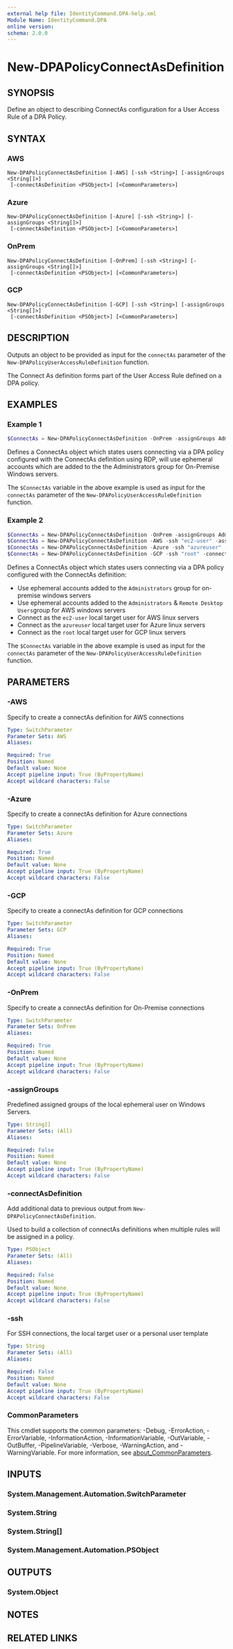 ```yaml
---
external help file: IdentityCommand.DPA-help.xml
Module Name: IdentityCommand.DPA
online version:
schema: 2.0.0
---
```


# New-DPAPolicyConnectAsDefinition

## SYNOPSIS
Define an object to describing ConnectAs configuration for a User Access Rule of a DPA Policy.

## SYNTAX

### AWS
```
New-DPAPolicyConnectAsDefinition [-AWS] [-ssh <String>] [-assignGroups <String[]>]
 [-connectAsDefinition <PSObject>] [<CommonParameters>]
```

### Azure
```
New-DPAPolicyConnectAsDefinition [-Azure] [-ssh <String>] [-assignGroups <String[]>]
 [-connectAsDefinition <PSObject>] [<CommonParameters>]
```

### OnPrem
```
New-DPAPolicyConnectAsDefinition [-OnPrem] [-ssh <String>] [-assignGroups <String[]>]
 [-connectAsDefinition <PSObject>] [<CommonParameters>]
```

### GCP
```
New-DPAPolicyConnectAsDefinition [-GCP] [-ssh <String>] [-assignGroups <String[]>]
 [-connectAsDefinition <PSObject>] [<CommonParameters>]
```

## DESCRIPTION
Outputs an object to be provided as input for the `connectAs` parameter of the `New-DPAPolicyUserAccessRuleDefinition` function.

The Connect As definition forms part of the User Access Rule defined on a DPA policy.

## EXAMPLES

### Example 1
```powershell
$ConnectAs = New-DPAPolicyConnectAsDefinition -OnPrem -assignGroups Administrators
```

Defines a ConnectAs object which states users connecting via a DPA policy configured with the ConnectAs definition using RDP, will use ephemeral accounts which are added to the the Administrators group for On-Premise Windows servers.

The `$ConnectAs` variable in the above example is used as input for the `connectAs` parameter of the `New-DPAPolicyUserAccessRuleDefinition` function.

### Example 2
```powershell
$ConnectAs = New-DPAPolicyConnectAsDefinition -OnPrem -assignGroups Administrators
$ConnectAs = New-DPAPolicyConnectAsDefinition -AWS -ssh "ec2-user" -assignGroups Administrators, "Remote Desktop Users" -connectAsDefinition $ConnectAs
$ConnectAs = New-DPAPolicyConnectAsDefinition -Azure -ssh "azureuser" -connectAsDefinition $ConnectAs
$ConnectAs = New-DPAPolicyConnectAsDefinition -GCP -ssh "root" -connectAsDefinition $ConnectAs
```

Defines a ConnectAs object which states users connecting via a DPA policy configured with the ConnectAs definition:
- Use ephemeral accounts added to the `Administrators` group for on-premise windows servers
- Use ephemeral accounts added to the `Administrators` & `Remote Desktop Users`group for AWS windows servers
- Connect as the `ec2-user` local target user for AWS linux servers
- Connect as the `azureuser` local target user for Azure linux servers
- Connect as the `root` local target user for GCP linux servers

The `$ConnectAs` variable in the above example is used as input for the `connectAs` parameter of the `New-DPAPolicyUserAccessRuleDefinition` function.

## PARAMETERS

### -AWS
Specify to create a connectAs definition for AWS connections

```yaml
Type: SwitchParameter
Parameter Sets: AWS
Aliases:

Required: True
Position: Named
Default value: None
Accept pipeline input: True (ByPropertyName)
Accept wildcard characters: False
```

### -Azure
Specify to create a connectAs definition for Azure connections

```yaml
Type: SwitchParameter
Parameter Sets: Azure
Aliases:

Required: True
Position: Named
Default value: None
Accept pipeline input: True (ByPropertyName)
Accept wildcard characters: False
```

### -GCP
Specify to create a connectAs definition for GCP connections

```yaml
Type: SwitchParameter
Parameter Sets: GCP
Aliases:

Required: True
Position: Named
Default value: None
Accept pipeline input: True (ByPropertyName)
Accept wildcard characters: False
```

### -OnPrem
Specify to create a connectAs definition for On-Premise connections

```yaml
Type: SwitchParameter
Parameter Sets: OnPrem
Aliases:

Required: True
Position: Named
Default value: None
Accept pipeline input: True (ByPropertyName)
Accept wildcard characters: False
```

### -assignGroups
Predefined assigned groups of the local ephemeral user on Windows Servers.

```yaml
Type: String[]
Parameter Sets: (All)
Aliases:

Required: False
Position: Named
Default value: None
Accept pipeline input: True (ByPropertyName)
Accept wildcard characters: False
```

### -connectAsDefinition
Add additional data to previous output from `New-DPAPolicyConnectAsDefinition`.

Used to build a collection of connectAs definitions when multiple rules will be assigned in a policy.

```yaml
Type: PSObject
Parameter Sets: (All)
Aliases:

Required: False
Position: Named
Default value: None
Accept pipeline input: True (ByPropertyName)
Accept wildcard characters: False
```

### -ssh
For SSH connections, the local target user or a personal user template

```yaml
Type: String
Parameter Sets: (All)
Aliases:

Required: False
Position: Named
Default value: None
Accept pipeline input: True (ByPropertyName)
Accept wildcard characters: False
```

### CommonParameters
This cmdlet supports the common parameters: -Debug, -ErrorAction, -ErrorVariable, -InformationAction, -InformationVariable, -OutVariable, -OutBuffer, -PipelineVariable, -Verbose, -WarningAction, and -WarningVariable. For more information, see [about_CommonParameters](http://go.microsoft.com/fwlink/?LinkID=113216).

## INPUTS

### System.Management.Automation.SwitchParameter

### System.String

### System.String[]

### System.Management.Automation.PSObject

## OUTPUTS

### System.Object
## NOTES

## RELATED LINKS
